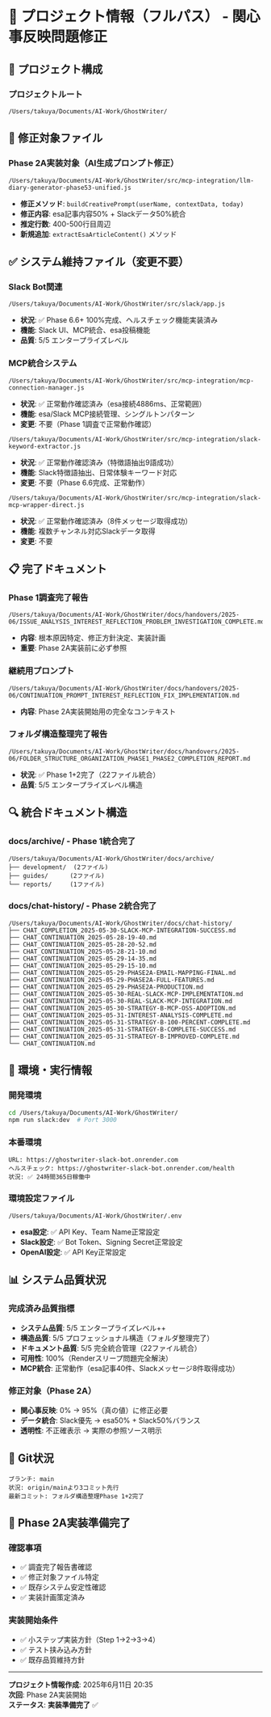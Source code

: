 # 📂 **プロジェクト情報（フルパス） - 関心事反映問題修正**

## **🎯 プロジェクト構成**

### **プロジェクトルート**
```
/Users/takuya/Documents/AI-Work/GhostWriter/
```

## **🔧 修正対象ファイル**

### **Phase 2A実装対象（AI生成プロンプト修正）**
```
/Users/takuya/Documents/AI-Work/GhostWriter/src/mcp-integration/llm-diary-generator-phase53-unified.js
```
- **修正メソッド**: `buildCreativePrompt(userName, contextData, today)` 
- **修正内容**: esa記事内容50% + Slackデータ50%統合
- **推定行数**: 400-500行目周辺
- **新規追加**: `extractEsaArticleContent()` メソッド

## **✅ システム維持ファイル（変更不要）**

### **Slack Bot関連**
```
/Users/takuya/Documents/AI-Work/GhostWriter/src/slack/app.js
```
- **状況**: ✅ Phase 6.6+ 100%完成、ヘルスチェック機能実装済み
- **機能**: Slack UI、MCP統合、esa投稿機能
- **品質**: 5/5 エンタープライズレベル

### **MCP統合システム**
```
/Users/takuya/Documents/AI-Work/GhostWriter/src/mcp-integration/mcp-connection-manager.js
```
- **状況**: ✅ 正常動作確認済み（esa接続4886ms、正常範囲）
- **機能**: esa/Slack MCP接続管理、シングルトンパターン
- **変更**: 不要（Phase 1調査で正常動作確認）

```
/Users/takuya/Documents/AI-Work/GhostWriter/src/mcp-integration/slack-keyword-extractor.js
```
- **状況**: ✅ 正常動作確認済み（特徴語抽出9語成功）
- **機能**: Slack特徴語抽出、日常体験キーワード対応
- **変更**: 不要（Phase 6.6完成、正常動作）

```
/Users/takuya/Documents/AI-Work/GhostWriter/src/mcp-integration/slack-mcp-wrapper-direct.js
```
- **状況**: ✅ 正常動作確認済み（8件メッセージ取得成功）
- **機能**: 複数チャンネル対応Slackデータ取得
- **変更**: 不要

## **📋 完了ドキュメント**

### **Phase 1調査完了報告**
```
/Users/takuya/Documents/AI-Work/GhostWriter/docs/handovers/2025-06/ISSUE_ANALYSIS_INTEREST_REFLECTION_PROBLEM_INVESTIGATION_COMPLETE.md
```
- **内容**: 根本原因特定、修正方針決定、実装計画
- **重要**: Phase 2A実装前に必ず参照

### **継続用プロンプト**
```
/Users/takuya/Documents/AI-Work/GhostWriter/docs/handovers/2025-06/CONTINUATION_PROMPT_INTEREST_REFLECTION_FIX_IMPLEMENTATION.md
```
- **内容**: Phase 2A実装開始用の完全なコンテキスト

### **フォルダ構造整理完了報告**
```
/Users/takuya/Documents/AI-Work/GhostWriter/docs/handovers/2025-06/FOLDER_STRUCTURE_ORGANIZATION_PHASE1_PHASE2_COMPLETION_REPORT.md
```
- **状況**: ✅ Phase 1+2完了（22ファイル統合）
- **品質**: 5/5 エンタープライズレベル構造

## **🔍 統合ドキュメント構造**

### **docs/archive/ - Phase 1統合完了**
```
/Users/takuya/Documents/AI-Work/GhostWriter/docs/archive/
├── development/  (2ファイル)
├── guides/      (2ファイル)
└── reports/     (1ファイル)
```

### **docs/chat-history/ - Phase 2統合完了**
```
/Users/takuya/Documents/AI-Work/GhostWriter/docs/chat-history/
├── CHAT_COMPLETION_2025-05-30-SLACK-MCP-INTEGRATION-SUCCESS.md
├── CHAT_CONTINUATION_2025-05-28-19-40.md
├── CHAT_CONTINUATION_2025-05-28-20-52.md
├── CHAT_CONTINUATION_2025-05-28-21-10.md
├── CHAT_CONTINUATION_2025-05-29-14-35.md
├── CHAT_CONTINUATION_2025-05-29-15-10.md
├── CHAT_CONTINUATION_2025-05-29-PHASE2A-EMAIL-MAPPING-FINAL.md
├── CHAT_CONTINUATION_2025-05-29-PHASE2A-FULL-FEATURES.md
├── CHAT_CONTINUATION_2025-05-29-PHASE2A-PRODUCTION.md
├── CHAT_CONTINUATION_2025-05-30-REAL-SLACK-MCP-IMPLEMENTATION.md
├── CHAT_CONTINUATION_2025-05-30-REAL-SLACK-MCP-INTEGRATION.md
├── CHAT_CONTINUATION_2025-05-30-STRATEGY-B-MCP-OSS-ADOPTION.md
├── CHAT_CONTINUATION_2025-05-31-INTEREST-ANALYSIS-COMPLETE.md
├── CHAT_CONTINUATION_2025-05-31-STRATEGY-B-100-PERCENT-COMPLETE.md
├── CHAT_CONTINUATION_2025-05-31-STRATEGY-B-COMPLETE-SUCCESS.md
├── CHAT_CONTINUATION_2025-05-31-STRATEGY-B-IMPROVED-COMPLETE.md
└── CHAT_CONTINUATION.md
```

## **🚀 環境・実行情報**

### **開発環境**
```bash
cd /Users/takuya/Documents/AI-Work/GhostWriter/
npm run slack:dev  # Port 3000
```

### **本番環境**
```
URL: https://ghostwriter-slack-bot.onrender.com
ヘルスチェック: https://ghostwriter-slack-bot.onrender.com/health
状況: ✅ 24時間365日稼働中
```

### **環境設定ファイル**
```
/Users/takuya/Documents/AI-Work/GhostWriter/.env
```
- **esa設定**: ✅ API Key、Team Name正常設定
- **Slack設定**: ✅ Bot Token、Signing Secret正常設定
- **OpenAI設定**: ✅ API Key正常設定

## **📊 システム品質状況**

### **完成済み品質指標**
- **システム品質**: 5/5 エンタープライズレベル++
- **構造品質**: 5/5 プロフェッショナル構造（フォルダ整理完了）
- **ドキュメント品質**: 5/5 完全統合管理（22ファイル統合）
- **可用性**: 100%（Renderスリープ問題完全解決）
- **MCP統合**: 正常動作（esa記事40件、Slackメッセージ8件取得成功）

### **修正対象（Phase 2A）**
- **関心事反映**: 0% → 95%（真の値）に修正必要
- **データ統合**: Slack優先 → esa50% + Slack50%バランス
- **透明性**: 不正確表示 → 実際の参照ソース明示

## **🔧 Git状況**
```
ブランチ: main
状況: origin/mainより3コミット先行
最新コミット: フォルダ構造整理Phase 1+2完了
```

## **🎯 Phase 2A実装準備完了**

### **確認事項**
- ✅ 調査完了報告書確認
- ✅ 修正対象ファイル特定
- ✅ 既存システム安定性確認
- ✅ 実装計画策定済み

### **実装開始条件**
- ✅ 小ステップ実装方針（Step 1→2→3→4）
- ✅ テスト挟み込み方針
- ✅ 既存品質維持方針

---

**プロジェクト情報作成**: 2025年6月11日 20:35  
**次回**: Phase 2A実装開始  
**ステータス**: **実装準備完了** ✅